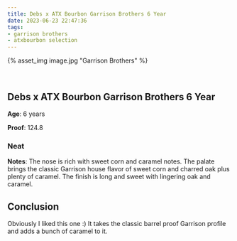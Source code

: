 ```yaml
---
title: Debs x ATX Bourbon Garrison Brothers 6 Year
date: 2023-06-23 22:47:36
tags:
- garrison brothers
- atxbourbon selection
---
```



{% asset_img image.jpg "Garrison Brothers" %}

&nbsp;

## Debs x ATX Bourbon Garrison Brothers 6 Year

**Age**: 6 years

**Proof**: 124.8

### Neat

**Notes**: The nose is rich with sweet corn and caramel notes. The palate brings the classic Garrison house flavor of sweet corn and charred oak plus plenty of caramel. The finish is long and sweet with lingering oak and caramel.

## Conclusion

Obviously I liked this one :) It takes the classic barrel proof Garrison profile and adds a bunch of caramel to it.

